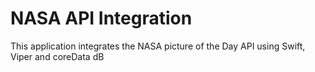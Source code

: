 # NASA API Integration

This application integrates the NASA picture of the Day API using Swift, Viper and coreData dB
